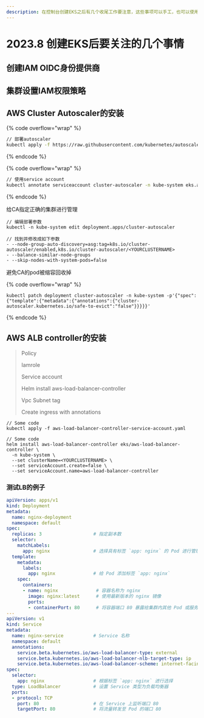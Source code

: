 ```yaml
---
description: 在控制台创建EKS之后有几个收尾工作要注意，这些事项可以手工，也可以使用terraform之类的进行自动化
---
```


# 2023.8 创建EKS后要关注的几个事情

## 创建IAM OIDC身份提供商



## 集群设置IAM权限策略



## AWS Cluster Autoscaler的安装

{% code overflow="wrap" %}
```bash
// 部署autoscaler
kubectl apply -f https://raw.githubusercontent.com/kubernetes/autoscaler/master/cluster-autoscaler/cloudprovider/aws/examples/cluster-autoscaler-autodiscover.yaml
```
{% endcode %}

{% code overflow="wrap" %}
```bash
// 使用service account
kubectl annotate serviceaccount cluster-autoscaler -n kube-system eks.amazonaws.com/role-arn=arn:aws:iam::88888888:role/eks-cluster-autoscaler
```
{% endcode %}

给CA指定正确的集群进行管理

```
// 编辑部署参数
kubectl -n kube-system edit deployment.apps/cluster-autoscaler

// 找到并修改成如下参数
- --node-group-auto-discovery=asg:tag=k8s.io/cluster-
autoscaler/enabled,k8s.io/cluster-autoscaler/<YOURCLUSTERNAME>
- --balance-similar-node-groups
- --skip-nodes-with-system-pods=false
```

避免CA的pod被缩容回收掉

{% code overflow="wrap" %}
```
kubectl patch deployment cluster-autoscaler -n kube-system -p'{"spec":{"template":{"metadata":{"annotations":{"cluster-autoscaler.kubernetes.io/safe-to-evict":"false"}}}}}'
```
{% endcode %}

## AWS ALB controller的安装

> Policy
>
> Iamrole
>
> Service account
>
> Helm install aws-load-balancer-controller
>
> Vpc Subnet tag
>
> Create ingress with annotations

```
// Some code
kubectl apply -f aws-load-balancer-controller-service-account.yaml
```

```
// Some code
helm install aws-load-balancer-controller eks/aws-load-balancer-controller \
  -n kube-system \
  --set clusterName=<YOURCLUSTERNAME> \
  --set serviceAccount.create=false \
  --set serviceAccount.name=aws-load-balancer-controller
```

### 测试LB的例子

```yaml
apiVersion: apps/v1
kind: Deployment
metadata:
  name: nginx-deployment
  namespace: default
spec:
  replicas: 3                   # 指定副本数
  selector:
    matchLabels:
      app: nginx                # 选择具有标签 `app: nginx` 的 Pod 进行管理
  template:
    metadata:
      labels:
        app: nginx              # 给 Pod 添加标签 `app: nginx`
    spec:
      containers:
      - name: nginx              # 容器名称为 nginx
        image: nginx:latest      # 使用最新版本的 nginx 镜像
        ports:
        - containerPort: 80      # 将容器端口 80 暴露给集群内其他 Pod 或服务
---
apiVersion: v1
kind: Service
metadata:
  name: nginx-service           # Service 名称
  namespace: default
  annotations:
    service.beta.kubernetes.io/aws-load-balancer-type: external
    service.beta.kubernetes.io/aws-load-balancer-nlb-target-type: ip
    service.beta.kubernetes.io/aws-load-balancer-scheme: internet-facing
spec:
  selector:
    app: nginx                  # 根据标签 `app: nginx` 进行选择
  type: LoadBalancer            # 设置 Service 类型为负载均衡器
  ports:
  - protocol: TCP
    port: 80                    # 在 Service 上监听端口 80
    targetPort: 80              # 将流量转发至 Pod 的端口 80
```
